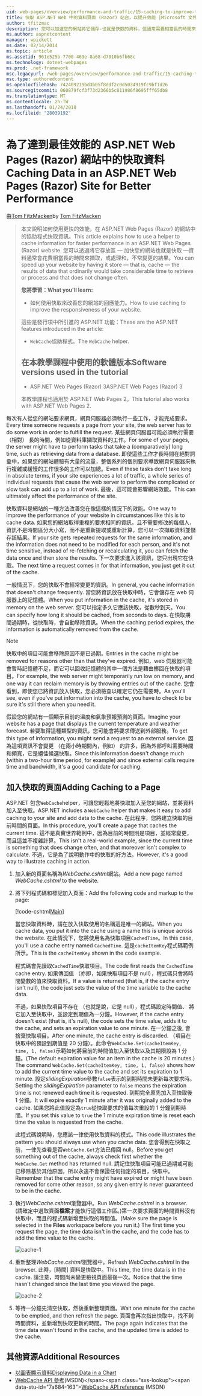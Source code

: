 ```yaml
---
uid: web-pages/overview/performance-and-traffic/15-caching-to-improve-the-performance-of-your-website
title: 快取 ASP.NET Web 中的資料頁面 (Razor) 站台，以提升效能 |Microsoft 文件
author: tfitzmac
description: 您可以加速您的網站將它儲存-也就是快取的資料，但通常需要相當長的時間來擷取，或處理結果...
ms.author: aspnetcontent
manager: wpickett
ms.date: 02/14/2014
ms.topic: article
ms.assetid: 961e525b-7700-469e-8a68-d7010b6fb68c
ms.technology: dotnet-webpages
ms.prod: .net-framework
msc.legacyurl: /web-pages/overview/performance-and-traffic/15-caching-to-improve-the-performance-of-your-website
msc.type: authoredcontent
ms.openlocfilehash: 742409219bd3b05f8ddf2c0d5034919fc9bf1d26
ms.sourcegitcommit: 060879fcf3f73d2366b5c811986f8695fff65db8
ms.translationtype: MT
ms.contentlocale: zh-TW
ms.lasthandoff: 01/24/2018
ms.locfileid: "28039192"
---
```

<a name="caching-data-in-an-aspnet-web-pages-razor-site-for-better-performance"></a><span data-ttu-id="7a684-103">為了達到最佳效能的 ASP.NET Web Pages (Razor) 網站中的快取資料</span><span class="sxs-lookup"><span data-stu-id="7a684-103">Caching Data in an ASP.NET Web Pages (Razor) Site for Better Performance</span></span>
====================
<span data-ttu-id="7a684-104">由[Tom FitzMacken](https://github.com/tfitzmac)</span><span class="sxs-lookup"><span data-stu-id="7a684-104">by [Tom FitzMacken](https://github.com/tfitzmac)</span></span>

> <span data-ttu-id="7a684-105">本文說明如何使用更快的效能，在 ASP.NET Web Pages (Razor) 的網站中的協助程式快取資訊。</span><span class="sxs-lookup"><span data-stu-id="7a684-105">This article explains how to use a helper to cache information for faster performance in an ASP.NET Web Pages (Razor) website.</span></span> <span data-ttu-id="7a684-106">您可以透過將它存放區 &#8212; 加快您的網站也就是快取 &#8212;資料通常會花費相當長的時間來擷取，或處理和，不常變更的結果。</span><span class="sxs-lookup"><span data-stu-id="7a684-106">You can speed up your website by having it store &#8212; that is, cache &#8212; the results of data that ordinarily would take considerable time to retrieve or process and that does not change often.</span></span>
> 
> <span data-ttu-id="7a684-107">**您將學習：**</span><span class="sxs-lookup"><span data-stu-id="7a684-107">**What you'll learn:**</span></span> 
> 
> - <span data-ttu-id="7a684-108">如何使用快取來改善您的網站的回應能力。</span><span class="sxs-lookup"><span data-stu-id="7a684-108">How to use caching to improve the responsiveness of your website.</span></span>
> 
> <span data-ttu-id="7a684-109">這些是發行項中所引進的 ASP.NET 功能：</span><span class="sxs-lookup"><span data-stu-id="7a684-109">These are the ASP.NET features introduced in the article:</span></span>
> 
> - <span data-ttu-id="7a684-110">`WebCache`協助程式。</span><span class="sxs-lookup"><span data-stu-id="7a684-110">The `WebCache` helper.</span></span>
>   
> 
> ## <a name="software-versions-used-in-the-tutorial"></a><span data-ttu-id="7a684-111">在本教學課程中使用的軟體版本</span><span class="sxs-lookup"><span data-stu-id="7a684-111">Software versions used in the tutorial</span></span>
> 
> 
> - <span data-ttu-id="7a684-112">ASP.NET Web Pages (Razor) 3</span><span class="sxs-lookup"><span data-stu-id="7a684-112">ASP.NET Web Pages (Razor) 3</span></span>
>   
> 
> <span data-ttu-id="7a684-113">本教學課程也適用於 ASP.NET Web Pages 2。</span><span class="sxs-lookup"><span data-stu-id="7a684-113">This tutorial also works with ASP.NET Web Pages 2.</span></span>


<span data-ttu-id="7a684-114">每次有人從您的網站要求網頁，網頁伺服器必須執行一些工作，才能完成要求。</span><span class="sxs-lookup"><span data-stu-id="7a684-114">Every time someone requests a page from your site, the web server has to do some work in order to fulfill the request.</span></span> <span data-ttu-id="7a684-115">某些網頁伺服器可能必須執行需要 （相對） 長的時間，例如從資料庫擷取資料的工作。</span><span class="sxs-lookup"><span data-stu-id="7a684-115">For some of your pages, the server might have to perform tasks that take a (comparatively) long time, such as retrieving data from a database.</span></span> <span data-ttu-id="7a684-116">即使這些工作才長時間在絕對詞彙中，如果您的網站體驗有大量的流量，整個系列的個別要求導致網頁伺服器來執行複雜或緩慢的工作很多的工作可以加總。</span><span class="sxs-lookup"><span data-stu-id="7a684-116">Even if these tasks don't take long in absolute terms, if your site experiences a lot of traffic, a whole series of individual requests that cause the web server to perform the complicated or slow task can add up to a lot of work.</span></span> <span data-ttu-id="7a684-117">最後，這可能會影響網站效能。</span><span class="sxs-lookup"><span data-stu-id="7a684-117">This can ultimately affect the performance of the site.</span></span>

<span data-ttu-id="7a684-118">快取資料是網站的一種方法改善您在像這樣的情況下的效能。</span><span class="sxs-lookup"><span data-stu-id="7a684-118">One way to improve the performance of your website in circumstances like this is to cache data.</span></span> <span data-ttu-id="7a684-119">如果您的網站取得重複的要求相同的資訊，且不需要修改的每個人，資訊不是時間區分大小寫，而不是重新提取或重新計算，您可以一次擷取資料並儲存該結果。</span><span class="sxs-lookup"><span data-stu-id="7a684-119">If your site gets repeated requests for the same information, and the information does not need to be modified for each person, and it's not time sensitive, instead of re-fetching or recalculating it, you can fetch the data once and then store the results.</span></span> <span data-ttu-id="7a684-120">下一次要求進入該資訊，您只出現它在快取。</span><span class="sxs-lookup"><span data-stu-id="7a684-120">The next time a request comes in for that information, you just get it out of the cache.</span></span>

<span data-ttu-id="7a684-121">一般情況下，您的快取不會經常變更的資訊。</span><span class="sxs-lookup"><span data-stu-id="7a684-121">In general, you cache information that doesn't change frequently.</span></span> <span data-ttu-id="7a684-122">當您將資訊放在快取中時，它會儲存在 web 伺服器上的記憶體。</span><span class="sxs-lookup"><span data-stu-id="7a684-122">When you put information in the cache, it's stored in memory on the web server.</span></span> <span data-ttu-id="7a684-123">您可以指定多久它應該快取，從數秒到天。</span><span class="sxs-lookup"><span data-stu-id="7a684-123">You can specify how long it should be cached, from seconds to days.</span></span> <span data-ttu-id="7a684-124">在快取期間過期時，從快取時，會自動移除資訊。</span><span class="sxs-lookup"><span data-stu-id="7a684-124">When the caching period expires, the information is automatically removed from the cache.</span></span>

> [!NOTE]
> <span data-ttu-id="7a684-125">快取中的項目可能會移除原因不是已過期。</span><span class="sxs-lookup"><span data-stu-id="7a684-125">Entries in the cache might be removed for reasons other than that they've expired.</span></span> <span data-ttu-id="7a684-126">例如，web 伺服器可能會暫時記憶體不足，而它可以回收記憶體的其中一個方法是藉由擲回在快取的項目。</span><span class="sxs-lookup"><span data-stu-id="7a684-126">For example, the web server might temporarily run low on memory, and one way it can reclaim memory is by throwing entries out of the cache.</span></span> <span data-ttu-id="7a684-127">您會看到，即使您已將資訊放入快取，您必須檢查以確定它仍在需要時。</span><span class="sxs-lookup"><span data-stu-id="7a684-127">As you'll see, even if you've put information into the cache, you have to check to be sure it's still there when you need it.</span></span>


<span data-ttu-id="7a684-128">假設您的網站有一個顯示目前的溫度和氣象預報預測的頁面。</span><span class="sxs-lookup"><span data-stu-id="7a684-128">Imagine your website has a page that displays the current temperature and weather forecast.</span></span> <span data-ttu-id="7a684-129">若要取得這種類型的資訊，您可能會將要求傳送到外部服務。</span><span class="sxs-lookup"><span data-stu-id="7a684-129">To get this type of information, you might send a request to an external service.</span></span> <span data-ttu-id="7a684-130">因為這項資訊不會變更 （在兩小時期間內，例如） 的許多，因為外部呼叫需要時間和頻寬，它是絕佳候選快取。</span><span class="sxs-lookup"><span data-stu-id="7a684-130">Since this information doesn't change much (within a two-hour time period, for example) and since external calls require time and bandwidth, it's a good candidate for caching.</span></span>

## <a name="adding-caching-to-a-page"></a><span data-ttu-id="7a684-131">加入快取的頁面</span><span class="sxs-lookup"><span data-stu-id="7a684-131">Adding Caching to a Page</span></span>

<span data-ttu-id="7a684-132">ASP.NET 包含`WebCache`helper，可讓您輕鬆地將快取加入至您的網站，並將資料加入至快取。</span><span class="sxs-lookup"><span data-stu-id="7a684-132">ASP.NET includes a `WebCache` helper that makes it easy to add caching to your site and add data to the cache.</span></span> <span data-ttu-id="7a684-133">在此程序，您將建立快取的目前時間的頁面。</span><span class="sxs-lookup"><span data-stu-id="7a684-133">In this procedure, you'll create a page that caches the current time.</span></span> <span data-ttu-id="7a684-134">這不是真實世界範例中，因為目前的時間則是項目，並經常變更，而且這並不複雜計算。</span><span class="sxs-lookup"><span data-stu-id="7a684-134">This isn't a real-world example, since the current time is something that does change often, and that moreover isn't complex to calculate.</span></span> <span data-ttu-id="7a684-135">不過，它是為了說明動作中的快取的好方法。</span><span class="sxs-lookup"><span data-stu-id="7a684-135">However, it's a good way to illustrate caching in action.</span></span>

1. <span data-ttu-id="7a684-136">加入新的頁面名稱為*WebCache.cshtml*網站。</span><span class="sxs-lookup"><span data-stu-id="7a684-136">Add a new page named *WebCache.cshtml* to the website.</span></span>
2. <span data-ttu-id="7a684-137">將下列程式碼和標記加入頁面：</span><span class="sxs-lookup"><span data-stu-id="7a684-137">Add the following code and markup to the page:</span></span>

    [!code-cshtml[Main](15-caching-to-improve-the-performance-of-your-website/samples/sample1.cshtml)]

    <span data-ttu-id="7a684-138">當您快取資料時，請在放入快取使用的名稱這是唯一的網站。</span><span class="sxs-lookup"><span data-stu-id="7a684-138">When you cache data, you put it into the cache using a name this is unique across the website.</span></span> <span data-ttu-id="7a684-139">在此情況下，您將使用名為快取項目`CachedTime`。</span><span class="sxs-lookup"><span data-stu-id="7a684-139">In this case, you'll use a cache entry named `CachedTime`.</span></span> <span data-ttu-id="7a684-140">這是`cacheItemKey`程式碼範例所示。</span><span class="sxs-lookup"><span data-stu-id="7a684-140">This is the `cacheItemKey` shown in the code example.</span></span>

    <span data-ttu-id="7a684-141">程式碼會先讀取`CachedTime`快取項目。</span><span class="sxs-lookup"><span data-stu-id="7a684-141">The code first reads the `CachedTime` cache entry.</span></span> <span data-ttu-id="7a684-142">如果傳回值 （亦即，如果快取項目不是 null），程式碼只會將時間變數的值來快取資料。</span><span class="sxs-lookup"><span data-stu-id="7a684-142">If a value is returned (that is, if the cache entry isn't null), the code just sets the value of the time variable to the cache data.</span></span>

    <span data-ttu-id="7a684-143">不過，如果快取項目不存在 （也就是說，它是 null），程式碼設定時間值、 將它加入至快取中，並設定到期值為一分鐘。</span><span class="sxs-lookup"><span data-stu-id="7a684-143">However, if the cache entry doesn't exist (that is, it's null), the code sets the time value, adds it to the cache, and sets an expiration value to one minute.</span></span> <span data-ttu-id="7a684-144">在一分鐘之後, 會捨棄快取項目。</span><span class="sxs-lookup"><span data-stu-id="7a684-144">After one minute, the cache entry is discarded.</span></span> <span data-ttu-id="7a684-145">（項目在快取中的預設到期值是 20 分鐘）。此命令`WebCache.Set(cacheItemKey, time, 1, false)`示範如何將目前的時間值加入至快取以及其期限設為 1 分鐘。</span><span class="sxs-lookup"><span data-stu-id="7a684-145">(The default expiration value for an item in the cache is 20 minutes.) The command `WebCache.Set(cacheItemKey, time, 1, false)` shows how to add the current time value to the cache and set its expiration to 1 minute.</span></span> <span data-ttu-id="7a684-146">設定*slidingExpiration*參數`false`表示的到期時間未更新每次要求時。</span><span class="sxs-lookup"><span data-stu-id="7a684-146">Setting the *slidingExpiration* parameter to `false` means the expiration time is not renewed each time it is requested.</span></span> <span data-ttu-id="7a684-147">到期完全原先加入至快取後 1 分鐘。</span><span class="sxs-lookup"><span data-stu-id="7a684-147">It will expire exactly 1 minute after it was originally added to the cache.</span></span> <span data-ttu-id="7a684-148">如果您將此值設定為`true`從快取要求的值每次重設的 1 分鐘到期時間。</span><span class="sxs-lookup"><span data-stu-id="7a684-148">If you set this value to `true` the 1 minute expiration time is reset each time the value is requested from the cache.</span></span>

    <span data-ttu-id="7a684-149">此程式碼說明時，您應該一律使用快取資料的模式。</span><span class="sxs-lookup"><span data-stu-id="7a684-149">This code illustrates the pattern you should always use when you cache data.</span></span> <span data-ttu-id="7a684-150">您會得到在快取之前，一律先查看是否`WebCache.Get`方法已傳回 null。</span><span class="sxs-lookup"><span data-stu-id="7a684-150">Before you get something out of the cache, always check first whether the `WebCache.Get` method has returned null.</span></span> <span data-ttu-id="7a684-151">請記住快取項目可能已過期或可能已移除基於其他原因，所以永遠不會保證任何指定的項目，快取中。</span><span class="sxs-lookup"><span data-stu-id="7a684-151">Remember that the cache entry might have expired or might have been removed for some other reason, so any given entry is never guaranteed to be in the cache.</span></span>
3. <span data-ttu-id="7a684-152">執行*WebCache.cshtml*瀏覽器中。</span><span class="sxs-lookup"><span data-stu-id="7a684-152">Run *WebCache.cshtml* in a browser.</span></span> <span data-ttu-id="7a684-153">(請確定中選取頁面**檔案**才能執行這個工作區。)第一次要求頁面的時間資料沒有快取中，而且的程式碼新增至快取的時間值。</span><span class="sxs-lookup"><span data-stu-id="7a684-153">(Make sure the page is selected in the **Files** workspace before you run it.) The first time you request the page, the time data isn't in the cache, and the code has to add the time value to the cache.</span></span>

    ![cache-1](15-caching-to-improve-the-performance-of-your-website/_static/image1.jpg)
4. <span data-ttu-id="7a684-155">重新整理*WebCache.cshtml*瀏覽器中。</span><span class="sxs-lookup"><span data-stu-id="7a684-155">Refresh *WebCache.cshtml* in the browser.</span></span> <span data-ttu-id="7a684-156">此時，[時間] 資料是快取中。</span><span class="sxs-lookup"><span data-stu-id="7a684-156">This time, the time data is in the cache.</span></span> <span data-ttu-id="7a684-157">請注意，時間尚未變更檢視頁面最後一次。</span><span class="sxs-lookup"><span data-stu-id="7a684-157">Notice that the time hasn't changed since the last time you viewed the page.</span></span>

    ![cache-2](15-caching-to-improve-the-performance-of-your-website/_static/image2.jpg)
5. <span data-ttu-id="7a684-159">等待一分鐘先清空快取，然後重新整理頁面。</span><span class="sxs-lookup"><span data-stu-id="7a684-159">Wait one minute for the cache to be emptied, and then refresh the page.</span></span> <span data-ttu-id="7a684-160">頁面會再次指出快取中，找不到時間資料，並新增到快取更新的時間。</span><span class="sxs-lookup"><span data-stu-id="7a684-160">The page again indicates that the time data wasn't found in the cache, and the updated time is added to the cache.</span></span>

<a id="Additional_Resources"></a>
## <a name="additional-resources"></a><span data-ttu-id="7a684-161">其他資源</span><span class="sxs-lookup"><span data-stu-id="7a684-161">Additional Resources</span></span>


- [<span data-ttu-id="7a684-162">以圖表顯示資料</span><span class="sxs-lookup"><span data-stu-id="7a684-162">Displaying Data in a Chart</span></span>](https://go.microsoft.com/fwlink/?LinkId=202895)
- <span data-ttu-id="7a684-163">[WebCache API 參考](https://msdn.microsoft.com/library/system.web.helpers.webcache(v=vs.99).aspx)(MSDN)</span><span class="sxs-lookup"><span data-stu-id="7a684-163">[WebCache API reference](https://msdn.microsoft.com/library/system.web.helpers.webcache(v=vs.99).aspx) (MSDN)</span></span>
